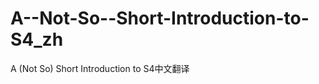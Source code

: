 A--Not-So--Short-Introduction-to-S4_zh
======================================

A (Not So) Short Introduction to S4中文翻译
